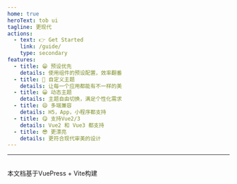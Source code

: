 ```yaml
---
home: true
heroText: tob ui
tagline: 更现代
actions:
  - text: 👉 Get Started
    link: /guide/
    type: secondary
features:
  - title: 😁 预设优先
    details: 使用组件的预设配置，效率翻番
  - title: 🧐 自定义主题
    details: 让每一个应用都能有不一样的美
  - title: 😀 动态主题
    details: 主题自由切换，满足个性化需求
  - title: 😄 多端兼容
    details: H5，App，小程序都支持
  - title: 😋 支持Vue2/3
    details: Vue2 和 Vue3 都支持
  - title: 😎 更漂亮
    details: 更符合现代审美的设计
---
```


---

<br />

<div class="text-center text-sm">
 本文档基于<t-tag size="md" color="accent" rounded="lg" class="mx-1">VuePress + Vite</t-tag>构建
</div>

<script setup>
import { init } from 'ityped'
import { onMounted } from 'vue'


onMounted(() => {
  const oneElement = document.querySelector('.description')
  init(oneElement, { showCursor: false,  disableBackTyping: true, strings: ['的 uniapp ui'] });
})
</script>
